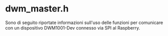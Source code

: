 # dwm_master.h
Sono di seguito riportate informazioni sull'uso delle funzioni per comunicare con un dispositivo DWM1001-Dev connesso via SPI al Raspberry.

